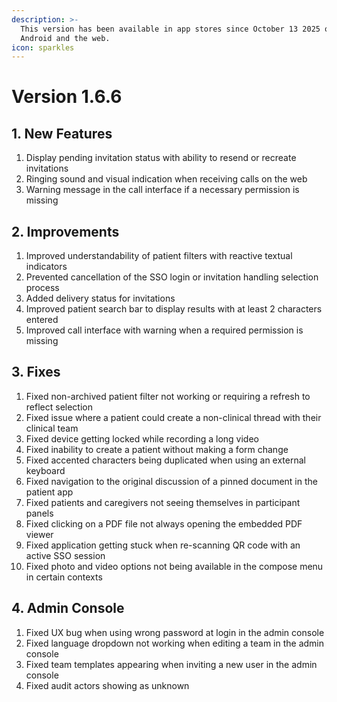 ```yaml
---
description: >-
  This version has been available in app stores since October 13 2025 on iOS,
  Android and the web.
icon: sparkles
---
```


# Version 1.6.6

## 1. New Features

1. Display pending invitation status with ability to resend or recreate invitations
2. Ringing sound and visual indication when receiving calls on the web
3. Warning message in the call interface if a necessary permission is missing

## 2. Improvements

1. Improved understandability of patient filters with reactive textual indicators
2. Prevented cancellation of the SSO login or invitation handling selection process
3. Added delivery status for invitations
4. Improved patient search bar to display results with at least 2 characters entered
5. Improved call interface with warning when a required permission is missing

## 3. Fixes

1. Fixed non-archived patient filter not working or requiring a refresh to reflect selection
2. Fixed issue where a patient could create a non-clinical thread with their clinical team
3. Fixed device getting locked while recording a long video
4. Fixed inability to create a patient without making a form change
5. Fixed accented characters being duplicated when using an external keyboard
6. Fixed navigation to the original discussion of a pinned document in the patient app
7. Fixed patients and caregivers not seeing themselves in participant panels
8. Fixed clicking on a PDF file not always opening the embedded PDF viewer
9. Fixed application getting stuck when re-scanning QR code with an active SSO session
10. Fixed photo and video options not being available in the compose menu in certain contexts

## 4. Admin Console

1. Fixed UX bug when using wrong password at login in the admin console
2. Fixed language dropdown not working when editing a team in the admin console
3. Fixed team templates appearing when inviting a new user in the admin console
4. Fixed audit actors showing as unknown